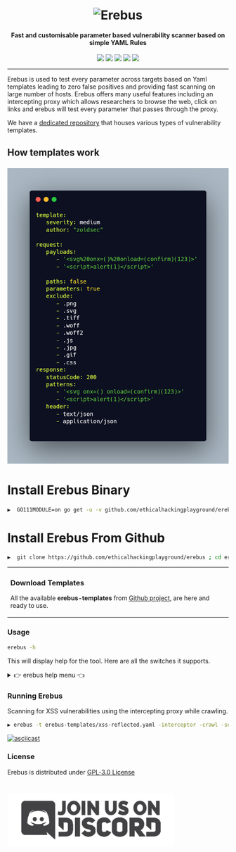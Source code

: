 <h1 align="center">
  <br>
<img src="https://images-wixmp-ed30a86b8c4ca887773594c2.wixmp.com/f/d06120c6-10fa-49a6-8e5a-6de6024c71b5/ddaf69q-cbe86b59-8049-40b6-96ca-bb1929a0b073.gif?token=eyJ0eXAiOiJKV1QiLCJhbGciOiJIUzI1NiJ9.eyJzdWIiOiJ1cm46YXBwOjdlMGQxODg5ODIyNjQzNzNhNWYwZDQxNWVhMGQyNmUwIiwiaXNzIjoidXJuOmFwcDo3ZTBkMTg4OTgyMjY0MzczYTVmMGQ0MTVlYTBkMjZlMCIsIm9iaiI6W1t7InBhdGgiOiJcL2ZcL2QwNjEyMGM2LTEwZmEtNDlhNi04ZTVhLTZkZTYwMjRjNzFiNVwvZGRhZjY5cS1jYmU4NmI1OS04MDQ5LTQwYjYtOTZjYS1iYjE5MjlhMGIwNzMuZ2lmIn1dXSwiYXVkIjpbInVybjpzZXJ2aWNlOmZpbGUuZG93bmxvYWQiXX0.n65EW1oBAX5Uc1gs3SvkpXvS-3Tc1uaP7BRVhSj04DE" width="200px" alt="Erebus">
</h1>

<h4 align="center">Fast and customisable parameter based vulnerability scanner based on simple YAML Rules</h4>


<p align="center">
<a href="https://goreportcard.com/report/github.com/ethicalhackingplayground/erebus"><img src="https://goreportcard.com/badge/github.com/ethicalhackingplayground/erebus"></a>
<a href="https://github.com/ethicalhackingplayground/erebus/issues"><img src="https://img.shields.io/badge/contributions-welcome-brightgreen.svg?style=flat"></a>
<a href="https://github.com/ethicalhackingplayground/erebus/releases"><img src="https://img.shields.io/github/release/ethicalhackingplayground/erebus"></a>
<a href="https://twitter.com/z0idsec"><img src="https://img.shields.io/twitter/follow/z0idsec.svg?logo=twitter"></a>
<a href="https://discord.gg/MQWCem5b"><img src="https://img.shields.io/discord/695645237418131507.svg?logo=discord"></a>
</p>

---

Erebus is used to test every parameter across targets based on Yaml templates leading to zero false positives and providing fast scanning on large number of hosts. Erebus offers many useful features including an intercepting proxy which allows researchers to browse the web, click on links and erebus will test every parameter that passes through the proxy.

We have a [dedicated repository](https://github.com/ethicalhackingplayground/erebus/erebus-templates) that houses various types of vulnerability templates.



## How templates work


<h3 align="center">
  <img src="static/yaml.png" alt="yaml-templates-flow" width="700px"></a>
</h3>


# Install Erebus Binary

```sh
▶  GO111MODULE=on go get -u -v github.com/ethicalhackingplayground/erebus/erebus
```

# Install Erebus From Github

```sh
▶  git clone https://github.com/ethicalhackingplayground/erebus ; cd erebus/erebus; go build ; sudo cp erebus /bin
```

<table>
<tr>
<td>  

### Download Templates

All the available **erebus-templates** from [Github project](https://github.com/ethicalhackingplayground/erebus/tree/main/erebus-templates), are here and ready to use.

</td>
</tr>
</table>


### Usage

```sh
erebus -h
```

This will display help for the tool. Here are all the switches it supports.

<details>
<summary> 👉 erebus help menu 👈</summary>

```
Usage of ./erebus:
  -burp-sitemap string
        scan burp xml sitemap (without base64 decoded)
  -c int
        the number of concurrent requsts (default 100)
  -crawl
        crawl through each intercepted request (default true)
  -depth int
        the crawl depth (default 5)
  -interceptor
        intercept the requests through the proxy and test each parameter
  -o string
        output results to a file
  -p string
        the port on which the interception proxy will listen on (default "8080")
  -scope string
        the scope for the proxy intercetor
  -secure
        determaines if the connection is secure or not
  -silent
        silent (only show vulnerable urls)
  -t string
        use the templates with all our yaml rules instead
  -tc string
        Use other tools by executing an os command (default "qsreplace")
```

</details>

### Running Erebus

Scanning for XSS vulnerabilities using the intercepting proxy while crawling.

```sh
▶ erebus -t erebus-templates/xss-reflected.yaml -interceptor -crawl -secure
```

[![asciicast](https://asciinema.org/a/424487.svg)](https://asciinema.org/a/424487)

### License

Erebus is distributed under [GPL-3.0 License](https://github.com/ethicalhackingplayground/erebus/blob/main/LICENSE)

<h1 align="left">
  <a href="https://discord.gg/MQWCem5b"><img src="static/Join-Discord.png" width="380" alt="Join Discord"></a>
</h1>
